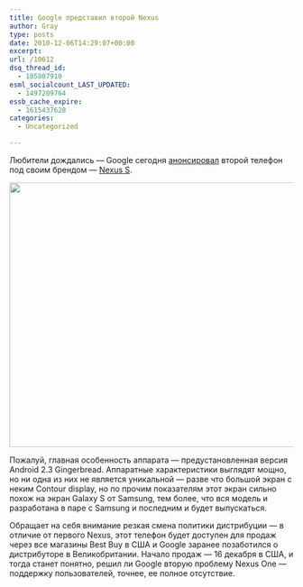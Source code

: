 ```yaml
---
title: Google представил второй Nexus
author: Gray
type: posts
date: 2010-12-06T14:29:07+00:00
excerpt:
url: /10612
dsq_thread_id:
  - 185807910
esml_socialcount_LAST_UPDATED:
  - 1497209764
essb_cache_expire:
  - 1615437628
categories:
  - Uncategorized

---
```








Любители дождались — Google сегодня <a href="http://googleblog.blogspot.com/2010/12/introducing-nexus-s-with-gingerbread.html" target="_blank">анонсировал</a> второй телефон под своим брендом — <a href="http://www.google.com/nexus/#!/index" target="_blank">Nexus S</a>.

<img src="https://i1.wp.com/forumimg.net/blog/big-8.jpg?resize=550%2C470" width="550" height="470" data-recalc-dims="1" /> 

Пожалуй, главная особенность аппарата — предустановленная версия Android 2.3 Gingerbread. Аппаратные характеристики выглядят мощно, но ни одна из них не является уникальной — разве что большой экран с неким Contour display, но по прочим показателям этот экран сильно похож на экран Galaxy S от Samsung, тем более, что вся модель и разработана в паре с Samsung и последним и будет выпускаться.

Обращает на себя внимание резкая смена политики дистрибуции — в отличие от первого Nexus, этот телефон будет доступен для продаж через все магазины Best Buy в США и Google заранее позаботился о дистрибуторе в Великобритании. Начало продаж — 16 декабря в США, и тогда станет понятно, решил ли Google вторую проблему Nexus One — поддержку пользователей, точнее, ее полное отсутствие.